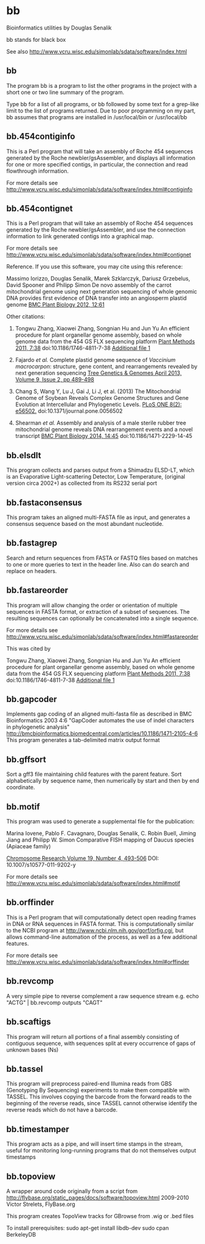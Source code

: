 bb
==

Bioinformatics utilities by Douglas Senalik

bb stands for black box

See also http://www.vcru.wisc.edu/simonlab/sdata/software/index.html

bb
--

The program bb is a program to list the other programs in the project with a short
one or two line summary of the program.

Type bb for a list of all programs, or bb followed by some text for a grep-like limit
to the list of programs returned.
Due to poor programming on my part, bb assumes that programs are
installed in /usr/local/bin or /usr/local/bb

bb.454contiginfo
----------------

This is a Perl program that will take an assembly of Roche 454 sequences generated by the
Roche newbler/gsAssembler, and displays all information for one or more specified contigs,
in particular, the connection and read flowthrough information.

For more details see http://www.vcru.wisc.edu/simonlab/sdata/software/index.html#contiginfo

bb.454contignet
---------------

This is a Perl program that will take an assembly of Roche 454 sequences generated by the
Roche newbler/gsAssembler, and use the connection information to link generated contigs
into a graphical map.

For more details see http://www.vcru.wisc.edu/simonlab/sdata/software/index.html#contignet

Reference. If you use this software, you may cite using this reference:

Massimo Iorizzo, Douglas Senalik, Marek Szklarczyk, Dariusz Grzebelus, David Spooner and Philipp Simon
De novo assembly of the carrot mitochondrial genome using next generation sequencing of whole genomic
DNA provides first evidence of DNA transfer into an angiosperm plastid genome
[BMC Plant Biology 2012, 12:61](http://www.biomedcentral.com/1471-2229/12/61)

Other citations:

1. Tongwu Zhang, Xiaowei Zhang, Songnian Hu and Jun Yu
An efficient procedure for plant organellar genome assembly, based on whole genome data
from the 454 GS FLX sequencing platform
[Plant Methods 2011, 7:38](http://www.plantmethods.com/content/7/1/38) doi:10.1186/1746-4811-7-38
[Additional file 1](http://www.plantmethods.com/content/supplementary/1746-4811-7-38-s1.doc)

2. Fajardo _et al._ Complete plastid genome sequence of _Vaccinium macrocarpon_: structure,
gene content, and rearrangements revealed by next generation sequencing
[Tree Genetics & Genomes April 2013, Volume 9, Issue 2, pp 489-498](http://link.springer.com/article/10.1007%2Fs11295-012-0573-9)

3. Chang S, Wang Y, Lu J, Gai J, Li J, et al. (2013)
The Mitochondrial Genome of Soybean Reveals Complex Genome Structures and Gene Evolution
at Intercellular and Phylogenetic Levels. [PLoS ONE 8(2): e56502.](http://www.plosone.org/article/info%3Adoi%2F10.1371%2Fjournal.pone.0056502)
doi:10.1371/journal.pone.0056502

4. Shearman _et al._ Assembly and analysis of a male sterile rubber tree mitochondrial
genome reveals DNA rearrangement events and a novel transcript
[BMC Plant Biology 2014, 14:45](http://www.biomedcentral.com/1471-2229/14/45)
doi:10.1186/1471-2229-14-45

bb.elsdlt
---------

This program collects and parses output from a Shimadzu ELSD-LT, which is
an Evaporative Light-scattering Detector, Low Temperature,
(original version circa 2002+) as collected from its RS232 serial port

bb.fastaconsensus
------------

This program takes an aligned multi-FASTA file as input, and generates
a consensus sequence based on the most abundant nucleotide.

bb.fastagrep
------------

Search and return sequences from FASTA or FASTQ files based on matches
to one or more queries to text in the header line. Also can do search
and replace on headers.

bb.fastareorder
---------------

This program will allow changing the order or orientation of multiple sequences
in FASTA format, or extraction of a subset of sequences. The resulting sequences
can optionally be concatenated into a single sequence.

For more details see http://www.vcru.wisc.edu/simonlab/sdata/software/index.html#fastareorder

This was cited by

Tongwu Zhang, Xiaowei Zhang, Songnian Hu and Jun Yu
An efficient procedure for plant organellar genome assembly, based on whole genome data
from the 454 GS FLX sequencing platform
[Plant Methods 2011, 7:38](http://www.plantmethods.com/content/7/1/38) doi:10.1186/1746-4811-7-38
[Additional file 1](http://www.plantmethods.com/content/supplementary/1746-4811-7-38-s1.doc)

bb.gapcoder
-----------

Implements gap coding of an aligned multi-fasta file as described in
BMC Bioinformatics 2003 4:6 "GapCoder automates the use of indel
characters in phylogenetic analysis"
http://bmcbioinformatics.biomedcentral.com/articles/10.1186/1471-2105-4-6
This program generates a tab-delimited matrix output format

bb.gffsort
---------------

Sort a gff3 file maintaining child features with the parent feature.
Sort alphabetically by sequence name, then numerically by start and
then by end coordinate.

bb.motif
--------

This program was used to generate a supplemental file for the publication:

Marina Iovene, Pablo F. Cavagnaro, Douglas Senalik, C. Robin Buell, Jiming Jiang and Philipp W. Simon
Comparative FISH mapping of Daucus species (Apiaceae family)

[Chromosome Research Volume 19, Number 4, 493-506](http://www.springerlink.com/content/y73j6m3133n16773/)
DOI: 10.1007/s10577-011-9202-y

For more details see http://www.vcru.wisc.edu/simonlab/sdata/software/index.html#motif

bb.orffinder
------------

This is a Perl program that will computationally detect open reading frames in DNA or RNA sequences in FASTA format.
This is computationally similar to the NCBI program at http://www.ncbi.nlm.nih.gov/gorf/orfig.cgi,
but allows command-line automation of the process, as well as a few additional features.

For more details see http://www.vcru.wisc.edu/simonlab/sdata/software/index.html#orffinder

bb.revcomp
----------

A very simple pipe to reverse complement a raw sequence stream
e.g. echo "ACTG" | bb.revcomp
outputs "CAGT"

bb.scaftigs
-----------

This program will return all portions of a final assembly consisting of
contiguous sequence, with sequences split at every occurrence of gaps of
unknown bases (Ns)

bb.tassel
---------

This program will preprocess paired-end Illumina reads from
GBS (Genotyping By Sequencing) experiments to make them
compatible with TASSEL. This involves copying the barcode
from the forward reads to the beginning of the reverse reads,
since TASSEL cannot otherwise identify the reverse reads which
do not have a barcode.

bb.timestamper
--------------

This program acts as a pipe, and will insert time stamps in the stream,
useful for monitoring long-running programs that do not themselves
output timestamps

bb.topoview
--------------

A wrapper around code originally from a script from
http://flybase.org/static_pages/docs/software/topoview.html
2009-2010 Victor Strelets, FlyBase.org

This program creates TopoView tracks for GBrowse from .wig or .bed files

To install prerequisites:
sudo apt-get install libdb-dev
sudo cpan BerkeleyDB
